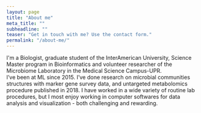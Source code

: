 ```yaml
---
layout: page
title: "About me"
meta_title: ""
subheadline: ""
teaser: "Get in touch with me? Use the contact form."
permalink: "/about-me/"
---
```

I'm a Biologist, graduate student of the InterAmerican University, Science Master program
in Bioinformatics and volunteer researcher of the Microbiome Laboratory in the Medical Science Campus-UPR.  
I’ve been at ML since 2015. I’ve done research on microbial communities structures with marker gene survey data,
and untargeted metabolomics procedure published in 2018. I have worked in a wide variety of routine lab procedures, 
but I most enjoy working in computer softwares for data analysis and visualization - both challenging and rewarding.


